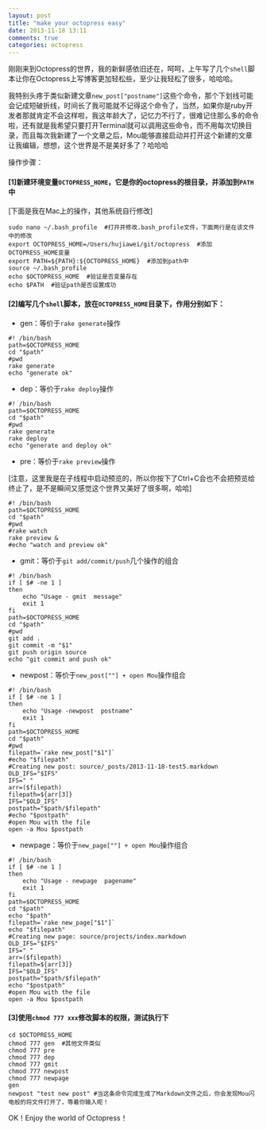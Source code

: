 ```yaml
---
layout: post
title: "make your octopress easy"
date: 2013-11-18 13:11
comments: true
categories: octopress
---
```


刚刚来到Octopress的世界，我的新鲜感依旧还在，呵呵，上午写了几个`shell`脚本让你在Octopress上写博客更加轻松些，至少让我轻松了很多，哈哈哈。

我特别头疼于类似新建文章`new_post["postname"]`这些个命令，那个下划线可能会记成短破折线，时间长了我可能就不记得这个命令了，当然，如果你是ruby开发者那就肯定不会这样啦，我这年龄大了，记忆力不行了，很难记住那么多的命令啦，还有就是我希望只要打开Terminal就可以调用这些命令，而不用每次切换目录，而且每次我新建了一个文章之后，Mou能够直接启动并打开这个新建的文章让我编辑，想想，这个世界是不是美好多了？哈哈哈

操作步骤：

#### [1]新建环境变量`OCTOPRESS_HOME`，它是你的octopress的根目录，并添加到`PATH`中 

[下面是我在Mac上的操作，其他系统自行修改]

```
sudo nano ~/.bash_profile  #打开并修改.bash_profile文件，下面两行是在该文件中的修改
export OCTOPRESS_HOME=/Users/hujiawei/git/octopress  #添加OCTOPRESS_HOME变量
export PATH=${PATH}:${OCTOPRESS_HOME}  #添加到path中
source ~/.bash_profile  
echo $OCTOPRESS_HOME  #验证是否变量存在
echo $PATH  #验证path是否设置成功
```

#### [2]编写几个`shell`脚本，放在`OCTOPRESS_HOME`目录下，作用分别如下：

- gen：等价于`rake generate`操作

```
#! /bin/bash
path=$OCTOPRESS_HOME
cd "$path"
#pwd
rake generate
echo "generate ok"
```

- dep：等价于`rake deploy`操作

```
#! /bin/bash
path=$OCTOPRESS_HOME
cd "$path"
#pwd
rake generate
rake deploy
echo "generate and deploy ok"
```

- pre：等价于`rake preview`操作 

[注意，这里我是在子线程中启动预览的，所以你按下了Ctrl+C会也不会把预览给终止了，是不是瞬间又感觉这个世界又美好了很多啊，哈哈]

```
#! /bin/bash
path=$OCTOPRESS_HOME
cd "$path"
#pwd
#rake watch
rake preview &
#echo "watch and preview ok"
```

- gmit：等价于`git add/commit/push`几个操作的组合

```
#! /bin/bash
if [ $# -ne 1 ]
then
    echo "Usage - gmit  message"
    exit 1
fi
path=$OCTOPRESS_HOME
cd "$path"
#pwd
git add .
git commit -m "$1"
git push origin source
echo "git commit and push ok"
```

- newpost：等价于`new_post[""] + open Mou`操作组合

```
#! /bin/bash
if [ $# -ne 1 ]
then
    echo "Usage -newpost  postname"
    exit 1
fi
path=$OCTOPRESS_HOME
cd "$path"
#pwd
filepath=`rake new_post["$1"]`
#echo "$filepath"
#Creating new post: source/_posts/2013-11-18-test5.markdown
OLD_IFS="$IFS"
IFS=" "
arr=($filepath)
filepath=${arr[3]}
IFS="$OLD_IFS"
postpath="$path/$filepath"
#echo "$postpath"
#open Mou with the file
open -a Mou $postpath
```

- newpage：等价于`new_page[""] + open Mou`操作组合

```
#! /bin/bash
if [ $# -ne 1 ]
then
    echo "Usage - newpage  pagename"
    exit 1
fi
path=$OCTOPRESS_HOME
cd "$path"
echo "$path"
filepath=`rake new_page["$1"]`
echo "$filepath"
#Creating new page: source/projects/index.markdown
OLD_IFS="$IFS"
IFS=" "
arr=($filepath)
filepath=${arr[3]}
IFS="$OLD_IFS"
postpath="$path/$filepath"
echo "$postpath"
#open Mou with the file
open -a Mou $postpath
```

#### [3]使用`chmod 777 xxx`修改脚本的权限，测试执行下

```
cd $OCTOPRESS_HOME
chmod 777 gen  #其他文件类似
chmod 777 pre
chmod 777 dep
chmod 777 gmit
chmod 777 newpost
chmod 777 newpage
gen
newpost "test new post" #当这条命令完成生成了Markdown文件之后，你会发现Mou闪电般的将文件打开了，等着你输入呢！
```

OK！Enjoy the world of Octopress！

